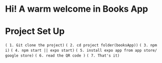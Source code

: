 # Hi!  A warm welcome in Books App

# Project Set Up

`( 1. Git clone the project)`
`( 2. cd project folder(booksApp))`
`( 3. npm i)`
`( 4. npm start || expo start)`
`( 5. install expo app from app store/ google store)`
`( 6. read the QR code )`
`( 7. That's it)`

